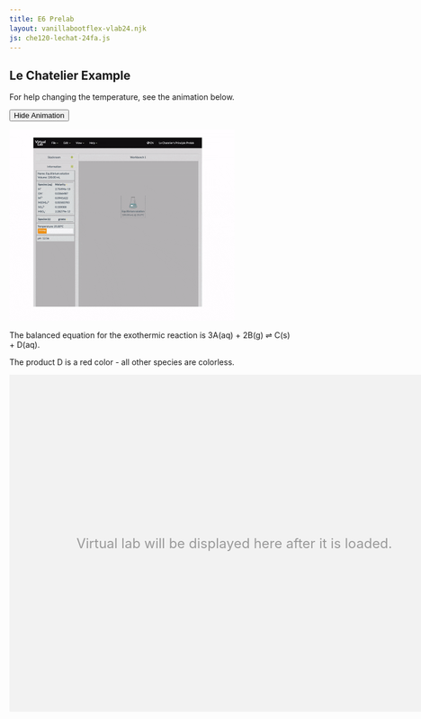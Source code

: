 ```yaml
---
title: E6 Prelab
layout: vanillabootflex-vlab24.njk
js: che120-lechat-24fa.js
---
```


<style>
    .hidden {
        display: none;
    }
</style>


<script>

function getCurrentVessel(appView) {
    var currentWorkbenchCid = appView.model.get("currentWorkbenchCid");
    var workbenchCollection = appView.model.get("workbenches");
    var workbench = workbenchCollection.get(currentWorkbenchCid);
    var currentVesselCid = workbench.get("currentVesselCid");
    var vesselCollection = workbench.get("vesselCollection");
    var vessel = vesselCollection.get(currentVesselCid);
    return vessel;
    }

        // Synchronous load of the activity list contained in output.json - use browser methods, not jQuery

        function showVlabHidePlaceholder(vlab_placeholder, vlab_el) {
            vlab_placeholder.classList.add("hidden");
            vlab_el.classList.remove("hidden");
        }
        const language = 'en';
        const allowLoadAssignment = false;
        const showFirstTimeTips = false;
        let appModel = new VLab.AppModel();
        let appView = null;
        let data;

        window.addEventListener("load", function() {
        const vlab_placeholder = document.getElementById("vlab-placeholder");
        const vlab_el = document.getElementById("vlab");
        showVlabHidePlaceholder(vlab_placeholder, vlab_el);
        appView = new VLab.AppView({ model: appModel,
                                           el: vlab_el,
                                           vlab: window.data,
                                           domain: "https://chemcollective.org/chem/jsvlab/"});
        });
</script>

## Le Chatelier Example

For help changing the temperature, see the animation below.

<button id='top-button-gif' onclick="toggleAnimation('animation', 'top-button-gif')">Hide Animation</button>

<script>
function toggleAnimation(id, buttonId) {
    const animationDiv = document.getElementById(id);
    const button = document.getElementById(buttonId);
    if (animationDiv.style.display === "none") {
        animationDiv.style.display = "block";
        button.textContent = "Hide Animation";
    } else {
        animationDiv.style.display = "none";
        button.textContent = "Show Animation";
    }
}
</script>

<div id="animation">
<img src="/img/vlab-change-temp-slower.gif" alt="Change Temperature Animation" width="400px" />
</div>

The balanced equation for the exothermic reaction is
 3A(aq) + 2B(g) ⇌ C(s) + D(aq).

The product D is a red color - all other species are colorless.

<div id="vlab-placeholder" style="width:800px; height:600px; background-color: #f2f2f2; display: flex; justify-content: center; align-items: center;">
<p style="font-size: 24px; color: #999;">Virtual lab will be displayed here after it is loaded.</p>
</div>
<div id="vlab" style="height:650px; width: 950px;" class="hidden"></div>

<div id="questions"></div>